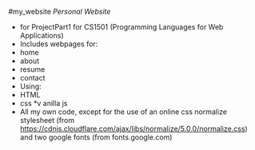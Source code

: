#my_website
*Personal Website*
* for ProjectPart1 for CS1501 (Programming Languages for Web Applications)
* Includes webpages for:
 * home
 * about
 * resume
 * contact
* Using:
 * HTML
 * css
 *v anilla js
* All my own code, except for the use of an online css normalize stylesheet (from https://cdnjs.cloudflare.com/ajax/libs/normalize/5.0.0/normalize.css) and two google fonts (from fonts.google.com)

